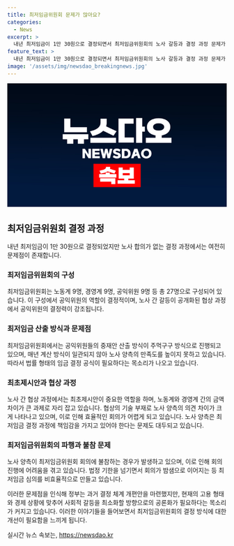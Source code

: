 ```yaml
---
title: 최저임금위원회 문제가 많아요?
categories:
  - News
excerpt: >
  내년 최저임금이 1만 30원으로 결정되면서 최저임금위원회의 노사 갈등과 결정 과정 문제가 다시 한번 도마에 올랐다. 최저임금위원회의 구성과 운영방식이 노사 간 긴장을 부채질하는데 기여하고 있으며, 노사의 최초제시안 차이로 노동계와 경영계의 분규가 지속되고 있다. 또한 법정 기한을 넘기는 등 최저임금 결정 과정에서의 비효율성이 지속되고 있어, 정부와 노동계의 상호 의지가 필요하다는 지적이 제기되고 있다. 이러한 문제들을 해결하기 위해 공론화가 필요한 시점에 있다.
feature_text: >
  내년 최저임금이 1만 30원으로 결정되면서 최저임금위원회의 노사 갈등과 결정 과정 문제가 다시 한번 도마에 올랐다. 최저임금위원회의 구성과 운영방식이 노사 간 긴장을 부채질하는데 기여하고 있으며, 노사의 최초제시안 차이로 노동계와 경영계의 분규가 지속되고 있다. 또한 법정 기한을 넘기는 등 최저임금 결정 과정에서의 비효율성이 지속되고 있어, 정부와 노동계의 상호 의지가 필요하다는 지적이 제기되고 있다. 이러한 문제들을 해결하기 위해 공론화가 필요한 시점에 있다.
image: '/assets/img/newsdao_breakingnews.jpg'
---
```


<p><img src="/assets/img/newsdao_breakingnews.jpg" alt="koreaapp 속보" /></p>

<h2 data-ke-size="size26">최저임금위원회 결정 과정</h2>

<p data-ke-size="size16">내년 최저임금이 1만 30원으로 결정되었지만 노사 합의가 없는 결정 과정에서는 여전히 문제점이 존재합니다.</p>

<h3>최저임금위원회의 구성</h3>

<p data-ke-size="size16">최저임금위원회는 노동계 9명, 경영계 9명, 공익위원 9명 등 총 27명으로 구성되어 있습니다. 이 구성에서 공익위원의 역할이 결정적이며, 노사 간 갈등이 공개화된 협상 과정에서 공익위원의 결정력이 강조됩니다.</p>

<h3>최저임금 산출 방식과 문제점</h3>

<p data-ke-size="size16">최저임금위원회에서는 공익위원들의 중재안 산출 방식이 주먹구구 방식으로 진행되고 있으며, 매년 계산 방식이 일관되지 않아 노사 양측의 만족도를 높이지 못하고 있습니다. 따라서 법률 형태의 임금 결정 공식이 필요하다는 목소리가 나오고 있습니다.</p>

<h3>최초제시안과 협상 과정</h3>

<p data-ke-size="size16">노사 간 협상 과정에서는 최초제시안이 중요한 역할을 하며, 노동계와 경영계 간의 금액 차이가 큰 과제로 자리 잡고 있습니다. 협상의 기술 부재로 노사 양측의 의견 차이가 크게 나타나고 있으며, 이로 인해 효율적인 회의가 어렵게 되고 있습니다. 노사 양측은 최저임금 결정 과정에 책임감을 가지고 있어야 한다는 문제도 대두되고 있습니다.</p>

<h3>최저임금위원회의 파행과 불참 문제</h3>

<p data-ke-size="size16">노사 양측이 최저임금위원회 회의에 불참하는 경우가 발생하고 있으며, 이로 인해 회의 진행에 어려움을 겪고 있습니다. 법정 기한을 넘기면서 회의가 밤샘으로 이어지는 등 최저임금 심의를 비효율적으로 만들고 있습니다.</p>

<p>이러한 문제점을 인식해 정부는 과거 결정 체계 개편안을 마련했지만, 현재의 고용 형태와 경제 상황에 맞추어 사회적 갈등을 최소화할 방향으로의 공론화가 필요하다는 목소리가 커지고 있습니다. 이러한 이야기들을 들어보면서 최저임금위원회의 결정 방식에 대한 개선이 필요함을 느끼게 됩니다.</p>
실시간 뉴스 속보는, <a href="https://newsdao.kr" rel="dofollow">https://newsdao.kr</a>


